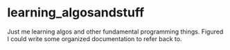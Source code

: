 # learning_algosandstuff
Just me learning algos and other fundamental programming things. Figured I could write some organized documentation to refer back to.
